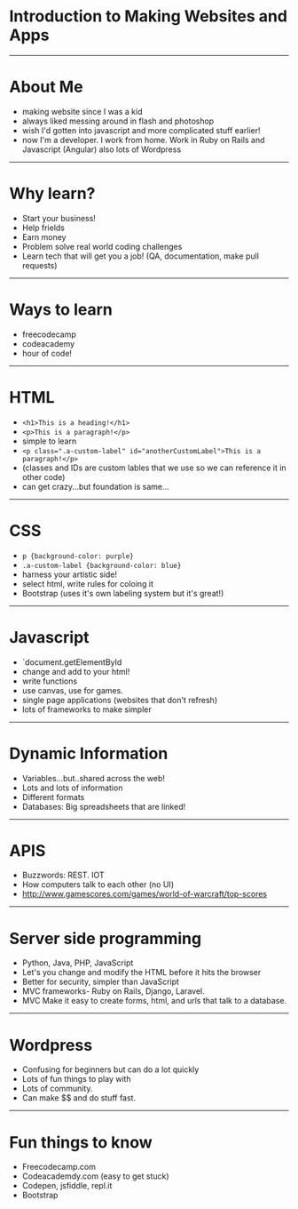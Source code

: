 # Introduction to Making Websites and Apps
    
---

# About Me
  - making website since I was a kid
  - always liked messing around in flash and photoshop
   - wish I'd gotten into javascript and more complicated stuff earlier!
   - now I'm a developer. I work from home. Work in Ruby on Rails and Javascript (Angular) also lots of Wordpress
       
---

# Why learn?

- Start your business!
- Help frields
- Earn money
- Problem solve real world coding challenges
- Learn tech that will get you a job! (QA, documentation, make pull requests)

---

# Ways to learn

- freecodecamp
- codeacademy
- hour of code!

---

# HTML
- `<h1>This is a heading!</h1>`
- `<p>This is a paragraph!</p>`
- simple to learn 
- `<p class=".a-custom-label" id="anotherCustomLabel">This is a paragraph!</p>`
- (classes and IDs are custom lables that we use so we can reference it in other code)
- can get crazy...but foundation is same...

---

# CSS
- `p {background-color: purple}`
- `.a-custom-label {background-color: blue}`
- harness your artistic side!
- select html, write rules for coloing it
- Bootstrap (uses it's own labeling system but it's great!)

---

# Javascript
- `document.getElementById
- change and add to your html!
- write functions
- use canvas, use for games.
- single page applications (websites that don't refresh)
- lots of frameworks to make simpler

---

# Dynamic Information
- Variables...but..shared across the web!
- Lots and lots of information
- Different formats
- Databases: Big spreadsheets that are linked! 

---

# APIS
- Buzzwords: REST. IOT
- How computers talk to each other (no UI)
- http://www.gamescores.com/games/world-of-warcraft/top-scores

---

# Server side programming
- Python, Java, PHP, JavaScript
- Let's you change and modify the HTML before it hits the browser
- Better for security, simpler than JavaScript
- MVC frameworks- Ruby on Rails, Django, Laravel.
- MVC Make it easy to create forms, html, and urls that talk to a database.

---

# Wordpress
- Confusing for beginners but can do a lot quickly
- Lots of fun things to play with
- Lots of community.
- Can make $$ and do stuff fast.

---
 
# Fun things to know
- Freecodecamp.com
- Codeacademdy.com (easy to get stuck)
- Codepen, jsfiddle, repl.it
- Bootstrap
